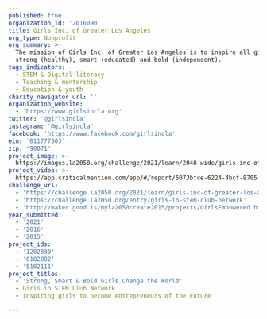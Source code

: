 ```yaml
---
published: true
organization_id: '2016090'
title: Girls Inc. of Greater Los Angeles
org_type: Nonprofit
org_summary: >-
  The mission of Girls Inc. of Greater Los Angeles is to inspire all girls to be
  strong (healthy), smart (educated) and bold (independent).
tags_indicators:
  - STEM & Digital literacy
  - Teaching & mentorship
  - Education & youth
charity_navigator_url: ''
organization_website:
  - 'https://www.girlsincla.org'
twitter: '@girlsincla'
instagram: '@girlsincla'
facebook: 'https://www.facebook.com/girlsincla'
ein: '811777303'
zip: '90071'
project_image: >-
  https://images.la2050.org/challenge/2021/learn/2048-wide/girls-inc-of-greater-los-angeles.jpg
project_video: >-
  https://app.criticalmention.com/app/#/report/5073bfce-6224-4bcf-8705-d210d7db0a43
challenge_url:
  - 'https://challenge.la2050.org/2021/learn/girls-inc-of-greater-los-angeles/'
  - 'https://challenge.la2050.org/entry/girls-in-stem-club-network'
  - 'http://maker.good.is/myla2050create2015/projects/GirlsEmpowered.html'
year_submitted:
  - '2021'
  - '2016'
  - '2015'
project_ids:
  - '1202030'
  - '6102082'
  - '5102111'
project_titles:
  - 'Strong, Smart & Bold Girls Change the World'
  - Girls in STEM Club Network
  - Inspiring girls to become entrepreneurs of the Future

---
```

